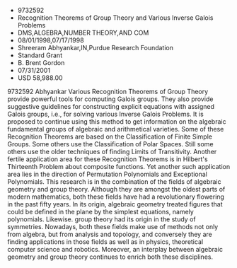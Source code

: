
* 9732592
* Recognition Theorems of Group Theory and Various Inverse Galois Problems
* DMS,ALGEBRA,NUMBER THEORY,AND COM
* 08/01/1998,07/17/1998
* Shreeram Abhyankar,IN,Purdue Research Foundation
* Standard Grant
* B. Brent Gordon
* 07/31/2001
* USD 58,988.00

9732592 Abhyankar Various Recognition Theorems of Group Theory provide powerful
tools for computing Galois groups. They also provide suggestive guidelines for
constructing explicit equations with assigned Galois groups, i.e., for solving
various Inverse Galois Problems. It is proposed to continue using this method to
get information on the algebraic fundamental groups of algebraic and
arithmetical varieties. Some of these Recognition Theorems are based on the
Classification of Finite Simple Groups. Some others use the Classification of
Polar Spaces. Still some others use the older techniques of finding Limits of
Transitivity. Another fertile application area for these Recognition Theorems is
in Hilbert's Thirteenth Problem about composite functions. Yet another such
application area lies in the direction of Permutation Polynomials and
Exceptional Polynomials. This research is in the combination of the fields of
algebraic geometry and group theory. Although they are amongst the oldest parts
of modern mathematics, both these fields have had a revolutionary flowering in
the past fifty years. In its origin, algebraic geometry treated figures that
could be defined in the plane by the simplest equations, namely polynomials.
Likewise. group theory had its origin in the study of symmetries. Nowadays, both
these fields make use of methods not only from algebra, but from analysis and
topology, and conversely they are finding applications in those fields as well
as in physics, theoretical computer science and robotics. Moreover, an interplay
between algebraic geometry and group theory continues to enrich both these
disciplines.
